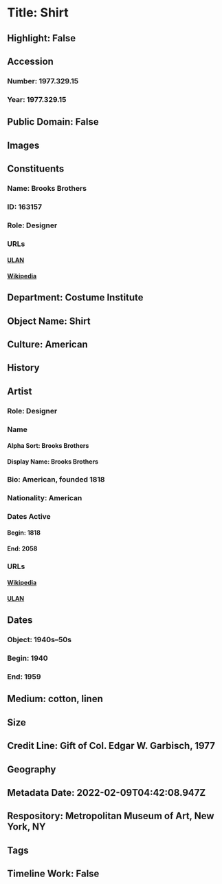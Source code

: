 # Title: Shirt
## Highlight: False
## Accession
### Number: 1977.329.15
### Year: 1977.329.15
## Public Domain: False
## Images
## Constituents
### Name: Brooks Brothers
### ID: 163157
### Role: Designer
### URLs
#### [ULAN](http://vocab.getty.edu/page/ulan/500524265)
#### [Wikipedia](https://www.wikidata.org/wiki/Q929722)
## Department: Costume Institute
## Object Name: Shirt
## Culture: American
## History
## Artist
### Role: Designer
### Name
#### Alpha Sort: Brooks Brothers
#### Display Name: Brooks Brothers
### Bio: American, founded 1818
### Nationality: American
### Dates Active
#### Begin: 1818
#### End: 2058
### URLs
#### [Wikipedia](https://www.wikidata.org/wiki/Q929722)
#### [ULAN](http://vocab.getty.edu/page/ulan/500524265)
## Dates
### Object: 1940s–50s
### Begin: 1940
### End: 1959
## Medium: cotton, linen
## Size
## Credit Line: Gift of Col. Edgar W. Garbisch, 1977
## Geography
## Metadata Date: 2022-02-09T04:42:08.947Z
## Respository: Metropolitan Museum of Art, New York, NY
## Tags
## Timeline Work: False